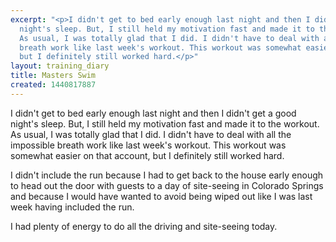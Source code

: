 ```yaml
---
excerpt: "<p>I didn't get to bed early enough last night and then I didn't get a good
  night's sleep. But, I still held my motivation fast and made it to the workout.
  As usual, I was totally glad that I did. I didn't have to deal with all the impossible
  breath work like last week's workout. This workout was somewhat easier on that account,
  but I definitely still worked hard.</p>"
layout: training_diary
title: Masters Swim
created: 1440817887
---
```

<p>I didn't get to bed early enough last night and then I didn't get a good night's sleep. But, I still held my motivation fast and made it to the workout. As usual, I was totally glad that I did. I didn't have to deal with all the impossible breath work like last week's workout. This workout was somewhat easier on that account, but I definitely still worked hard.</p><p>I didn't include the run because I had to get back to the house early enough to head out the door with guests to a day of site-seeing in Colorado Springs and because I would have wanted to avoid being wiped out like I was last week having included the run.</p><p>I had plenty of energy to do all the driving and site-seeing today.</p>
